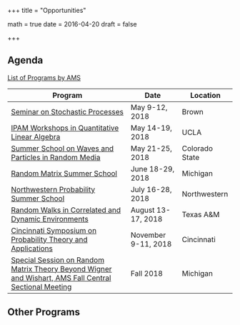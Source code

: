 +++
title = "Opportunities"

math = true
date = 2016-04-20
draft = false

+++

## Agenda

[List of Programs by AMS](https://www.ams.org/meetings/calendar/mathcalendar.pl)

**Program**| **Date** | **Location**
 --- | --- | ---
[Seminar on Stochastic Processes](http://depts.washington.edu/ssproc/ssp_nextssp.php)|May 9-12, 2018 | Brown
[IPAM Workshops in Quantitative Linear Algebra](http://www.ipam.ucla.edu/programs/long-programs/quantitative-linear-algebra/)| May 14-19, 2018 | UCLA
[Summer School on Waves and Particles in Random Media](http://www.math.colostate.edu/~pinaud/SummerSchool/school.html)| May 21-25, 2018 | Colorado State
[Random Matrix Summer School](http://web.eecs.umich.edu/~rajnrao/rmtschool/)| June 18-29, 2018 | Michigan
[Northwestern Probability Summer School](http://www.math.northwestern.edu/~auffing/SNAP/index.html) | July 16-28, 2018| Northwestern  
[Random Walks in Correlated and Dynamic Environments](http://www.math.tamu.edu/~kerr/workshop/) | August 13-17, 2018| Texas A&M
[Cincinnati Symposium on Probability Theory and Applications](http://www.math.lsa.umich.edu/~baik/Conferences.html)| November 9-11, 2018| Cincinnati  
[Special Session on Random Matrix Theory Beyond Wigner and Wishart, AMS Fall Central Sectional Meeting](http://www.ams.org/meetings/sectional/2259_program_ss2.html)| Fall 2018| Michigan  

## Other Programs
